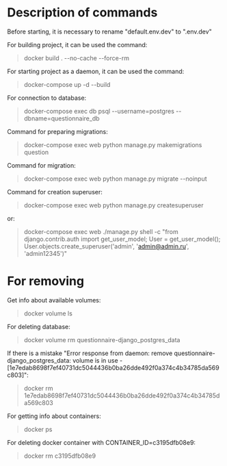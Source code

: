# Description of commands

Before starting, it is necessary to rename "default.env.dev" to ".env.dev"

For building project, it can be used the command:
> docker build . --no-cache --force-rm  

For starting project as a daemon, it can be used the command:
> docker-compose up -d --build

For connection to database:
> docker-compose exec db psql --username=postgres --dbname=questionnaire_db

Command for preparing migrations:
> docker-compose exec web python manage.py makemigrations question

Command for migration:
> docker-compose exec web python manage.py migrate --noinput

Command for creation superuser:
> docker-compose exec web python manage.py createsuperuser

or:
> docker-compose exec web ./manage.py shell -c "from django.contrib.auth import get_user_model; User = get_user_model(); 
> User.objects.create_superuser('admin', 'admin@admin.ru', 'admin12345')"

# For removing

Get info about available volumes:
> docker volume ls

For deleting database:
> docker volume rm questionnaire-django_postgres_data

If there is a mistake "Error response from daemon: remove questionnaire-django_postgres_data: volume is in use - [1e7edab8698f7ef40731dc5044436b0ba26dde492f0a374c4b34785da569c803]":
> docker rm 1e7edab8698f7ef40731dc5044436b0ba26dde492f0a374c4b34785da569c803

For getting info about containers:
> docker ps

For deleting docker container with CONTAINER_ID=c3195dfb08e9:
> docker rm c3195dfb08e9
